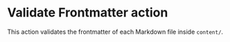 # Validate Frontmatter action

This action validates the frontmatter of each Markdown file inside `content/`.
